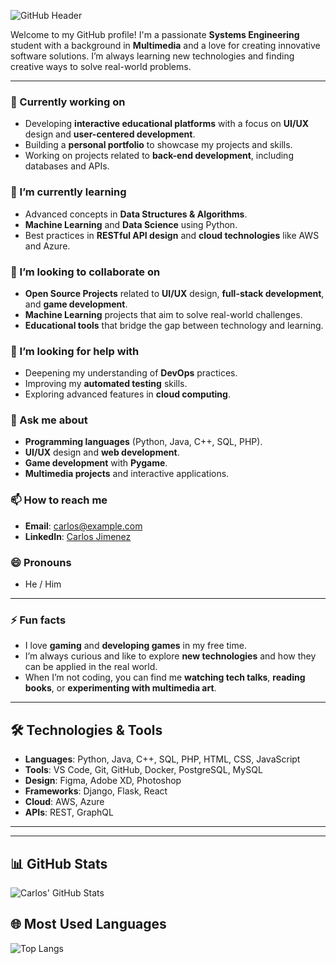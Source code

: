 ![GitHub Header](https://i.imgur.com/lUNCf9m.png)


Welcome to my GitHub profile! I'm a passionate **Systems Engineering** student with a background in **Multimedia** and a love for creating innovative software solutions. 
I’m always learning new technologies and finding creative ways to solve real-world problems.

---

### 🔭 Currently working on
- Developing **interactive educational platforms** with a focus on **UI/UX** design and **user-centered development**.
- Building a **personal portfolio** to showcase my projects and skills.
- Working on projects related to **back-end development**, including databases and APIs.

### 🌱 I’m currently learning
- Advanced concepts in **Data Structures & Algorithms**.
- **Machine Learning** and **Data Science** using Python.
- Best practices in **RESTful API design** and **cloud technologies** like AWS and Azure.

### 👯 I’m looking to collaborate on
- **Open Source Projects** related to **UI/UX** design, **full-stack development**, and **game development**.
- **Machine Learning** projects that aim to solve real-world challenges.
- **Educational tools** that bridge the gap between technology and learning.

### 🤔 I’m looking for help with
- Deepening my understanding of **DevOps** practices.
- Improving my **automated testing** skills.
- Exploring advanced features in **cloud computing**.

### 💬 Ask me about
- **Programming languages** (Python, Java, C++, SQL, PHP).
- **UI/UX** design and **web development**.
- **Game development** with **Pygame**.
- **Multimedia projects** and interactive applications.

### 📫 How to reach me
- **Email**: carlos@example.com
- **LinkedIn**: [Carlos Jimenez](https://www.linkedin.com/in/carlosjimenez/)

### 😄 Pronouns
- He / Him

---

### ⚡ Fun facts
- I love **gaming** and **developing games** in my free time.
- I’m always curious and like to explore **new technologies** and how they can be applied in the real world.
- When I’m not coding, you can find me **watching tech talks**, **reading books**, or **experimenting with multimedia art**.

---

## 🛠️ Technologies & Tools

- **Languages**: Python, Java, C++, SQL, PHP, HTML, CSS, JavaScript
- **Tools**: VS Code, Git, GitHub, Docker, PostgreSQL, MySQL
- **Design**: Figma, Adobe XD, Photoshop
- **Frameworks**: Django, Flask, React
- **Cloud**: AWS, Azure
- **APIs**: REST, GraphQL

---



---
## 📊 GitHub Stats

![Carlos' GitHub Stats](https://github-readme-stats.vercel.app/api?username=Carlos-Gale-W1&show_icons=true&hide_title=true&hide=prs&count_private=true&theme=radical)

## 🌐 Most Used Languages

![Top Langs](https://github-readme-stats.vercel.app/api/top-langs/?username=Carlos-Gale-W1&layout=compact&theme=radical)
